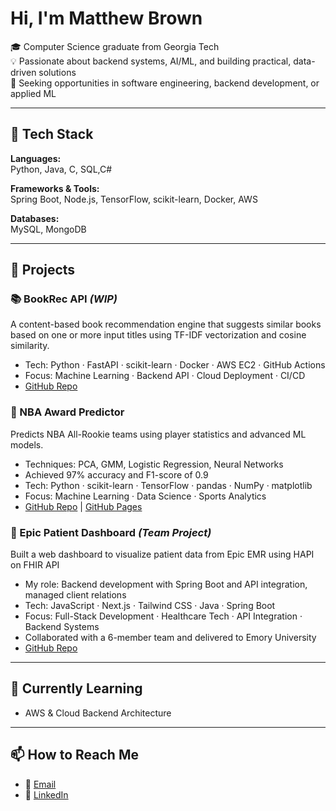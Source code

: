 # Hi, I'm Matthew Brown

🎓 Computer Science graduate from Georgia Tech  
💡 Passionate about backend systems, AI/ML, and building practical, data-driven solutions  
🚀 Seeking opportunities in software engineering, backend development, or applied ML

---

## 🧰 Tech Stack

**Languages:**  
Python, Java, C, SQL,C#

**Frameworks & Tools:**  
Spring Boot, Node.js, TensorFlow, scikit-learn, Docker, AWS  

**Databases:**  
MySQL, MongoDB  

---

## 💼 Projects

### 📚 BookRec API *(WIP)*
A content-based book recommendation engine that suggests similar books based on one or more input titles using TF-IDF vectorization and cosine similarity.
- Tech: Python · FastAPI · scikit-learn · Docker · AWS EC2 · GitHub Actions
- Focus: Machine Learning · Backend API · Cloud Deployment · CI/CD
- [GitHub Repo](https://github.com/Matthew4335/bookrec-api)

### 🏀 NBA Award Predictor  
Predicts NBA All-Rookie teams using player statistics and advanced ML models.  
- Techniques: PCA, GMM, Logistic Regression, Neural Networks  
- Achieved 97% accuracy and F1-score of 0.9
- Tech: Python · scikit-learn · TensorFlow · pandas · NumPy · matplotlib
- Focus: Machine Learning · Data Science · Sports Analytics
- [GitHub Repo](https://github.com/Matthew4335/NBAPredictorMLProject) | [GitHub Pages](https://matthew4335.github.io/NBAPredictorMLProject/)

### 🏥 Epic Patient Dashboard *(Team Project)*  
Built a web dashboard to visualize patient data from Epic EMR using HAPI on FHIR API  
- My role: Backend development with Spring Boot and API integration, managed client relations
- Tech: JavaScript · Next.js · Tailwind CSS · Java · Spring Boot
- Focus: Full-Stack Development · Healthcare Tech · API Integration · Backend Systems  
- Collaborated with a 6-member team and delivered to Emory University
- [GitHub Repo](https://github.com/Matthew4335/EpicPatientDashboard)  

---

## 🌱 Currently Learning

- AWS & Cloud Backend Architecture   

---

## 📫 How to Reach Me

- 📧 [Email](mailto:matthew.brown4335@gmail.com) 
- 💼 [LinkedIn](https://linkedin.com/in/matthewbrown4335)  

